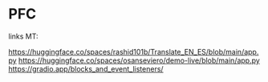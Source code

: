 # PFC

links MT:

https://huggingface.co/spaces/rashid101b/Translate_EN_ES/blob/main/app.py
https://huggingface.co/spaces/osanseviero/demo-live/blob/main/app.py
https://gradio.app/blocks_and_event_listeners/
